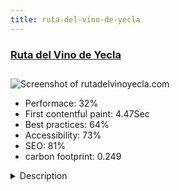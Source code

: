```yaml
---
title: ruta-del-vino-de-yecla
---
```


<div style="height: 3rem">
  <a href="https://rutadelvinoyecla.com/"><h3>Ruta del Vino de Yecla</h3></a>
</div>
<img loading="lazy" src="/images/thumbs/rutadelvinoyecla.com.jpg" alt="Screenshot of rutadelvinoyecla.com" />
<ul>
  <li>Performace: 32%</li>
  <li>
    First contentful paint:
    4.47Sec
  </li>
  <li>Best practices: 64%</li>
  <li>Accessibility: 73%</li>
  <li>SEO: 81%</li>
  <li>carbon footprint: 0.249</li>
</ul>
<details>
  <summary>Description</summary>
  <p>The Yecla Wine Route is a group of establishments in the town Yecla region of Murcia in Spain that promote tourism, gastronomy and wine in this city.

The following belong to the Yecla Wine Route: Wineries, olive oil mills, restaurants, bars, shops, livestock, accommodation, public institutions such as the DO of Yecla, Yecla Town Hall, Yecla Tourist Office.

Yecla Wine Route throughout the year organizes activities: festivals, routes, visits to the city, nature, gastronomic festivals, tapas routes, wine tastings, regional folklore performances. We must add the activities carried out by each establishment.

Throughout the year, a great deal of information, photographs and videos, activities, etc. are collected.

I encourage you to visit us!The first difficulty is the large amount of different information that there is to manage on the web, as well as slowly incorporate more languages (for the first use I use a complement de Joomlaart to translate with Google Translate. 

It is created on frame T3 and modified template.

For the activities we have used an Agenda plugin: events-booking de JoomDonation

Forms with RSForm!Pro

We use banners to announce new events.

For the cards of the associates as well as activities we have used for their personalization the personalized fields of the articles.

The use of Tag for search is a great help, although it is made of less that an article could be assigned to several categories.

We are continuously testing Joomla's new features that can make it easier to use.</p>
</details>

